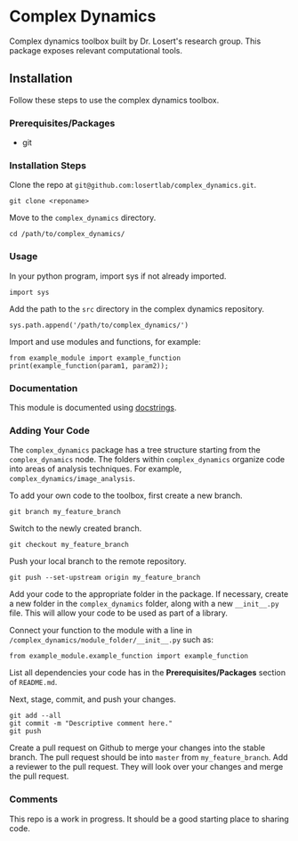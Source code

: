 # Complex Dynamics

Complex dynamics toolbox built by Dr. Losert's research group. This package exposes relevant computational tools.

## Installation

Follow these steps to use the complex dynamics toolbox.

### Prerequisites/Packages

- git

### Installation Steps

Clone the repo at `git@github.com:losertlab/complex_dynamics.git`.

`git clone <reponame>`

Move to the `complex_dynamics` directory.

`cd /path/to/complex_dynamics/`

### Usage

In your python program, import sys if not already imported.

`import sys`

Add the path to the `src` directory in the complex dynamics repository.

`sys.path.append('/path/to/complex_dynamics/')`

Import and use modules and functions, for example:

```
from example_module import example_function
print(example_function(param1, param2));
```

### Documentation

This module is documented using [docstrings](https://www.datacamp.com/tutorial/docstrings-python).

### Adding Your Code

The `complex_dynamics` package has a tree structure starting from the `complex_dynamics` node. The folders within `complex_dynamics` organize code into areas of analysis techniques. For example, `complex_dynamics/image_analysis`.

To add your own code to the toolbox, first create a new branch.

`git branch my_feature_branch`

Switch to the newly created branch.

`git checkout my_feature_branch`

Push your local branch to the remote repository.

`git push --set-upstream origin my_feature_branch`

Add your code to the appropriate folder in the package. If necessary, create a new folder in the `complex_dynamics` folder, along with a new `__init__.py` file. This will allow your code to be used as part of a library. 

Connect your function to the module with a line in `/complex_dynamics/module_folder/__init__.py` such as:

`from example_module.example_function import example_function`

List all dependencies your code has in the **Prerequisites/Packages** section of `README.md`.

Next, stage, commit, and push your changes.

```
git add --all
git commit -m "Descriptive comment here."
git push
```

Create a pull request on Github to merge your changes into the stable branch. The pull request should be into `master` from `my_feature_branch`. Add a reviewer to the pull request. They will look over your changes and merge the pull request.

### Comments

This repo is a work in progress. It should be a good starting place to sharing code.
